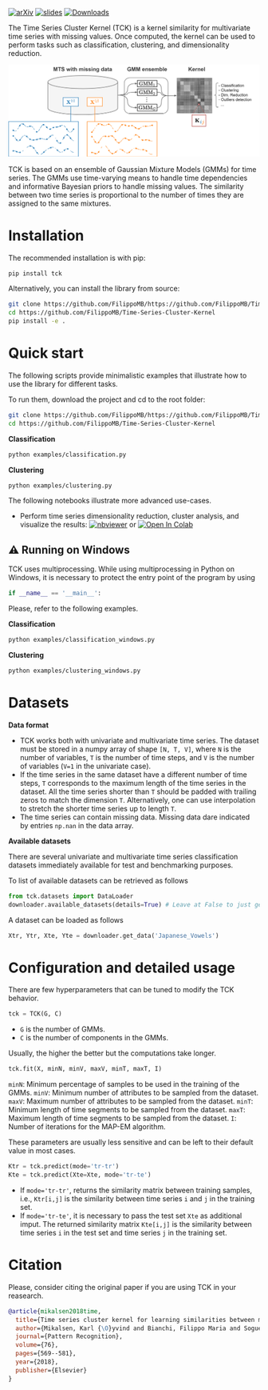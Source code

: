 [![arXiv](https://img.shields.io/badge/arXiv-1803.07870-b31b1b.svg)](https://arxiv.org/abs/1704.00794)
[![slides](https://custom-icon-badges.demolab.com/badge/slides-pdf-blue.svg?logo=note&logoSource=feather&logoColor=white)](docs/TCK.pdf)
[![Downloads](https://static.pepy.tech/badge/tck)](https://pepy.tech/project/tck)

The Time Series Cluster Kernel (TCK) is a kernel similarity for multivariate time series with missing values. Once computed, the kernel can be used to perform tasks such as classification, clustering, and dimensionality reduction.


<p align="center">
<img src="https://raw.githubusercontent.com/FilippoMB/Time-Series-Cluster-Kernel/master/docs/tck_scheme.png" style="width: 18cm">
<br>

TCK is based on an ensemble of Gaussian Mixture Models (GMMs) for time series. The GMMs use time-varying means to handle time dependencies and informative Bayesian priors to handle missing values. The similarity between two time series is proportional to the number of times they are assigned to the same mixtures.


# Installation

The recommended installation is with pip:

````bash
pip install tck
````

Alternatively, you can install the library from source:
````bash
git clone https://github.com/FilippoMB/https://github.com/FilippoMB/Time-Series-Cluster-Kernel.git
cd https://github.com/FilippoMB/Time-Series-Cluster-Kernel
pip install -e .
````

# Quick start

The following scripts provide minimalistic examples that illustrate how to use the library for different tasks.

To run them, download the project and cd to the root folder:

````bash
git clone https://github.com/FilippoMB/https://github.com/FilippoMB/Time-Series-Cluster-Kernel.git
cd https://github.com/FilippoMB/Time-Series-Cluster-Kernel
````

**Classification**

````bash
python examples/classification.py
````

**Clustering**

````bash
python examples/clustering.py
````

The following notebooks illustrate more advanced use-cases.

- Perform time series dimensionality reduction, cluster analysis, and visualize the results: [![nbviewer](https://img.shields.io/badge/-View-blue?logo=jupyter&style=flat&labelColor=gray)](https://nbviewer.org/github/FilippoMB/Time-Series-Cluster-Kernel/blob/main/notebooks/clustering.ipynb) or [![Open In Colab](https://colab.research.google.com/assets/colab-badge.svg)](https://colab.research.google.com/drive/1hLF0SfiZZ13zhik0vAjWfvs__GJvV9c4?usp=sharing)

## &#x26A0; Running on Windows

TCK uses multiprocessing. While using multiprocessing in Python on Windows, it is necessary to protect the entry point of the program by using 

```python
if __name__ == '__main__':
```

Please, refer to the following examples.

**Classification**

````bash
python examples/classification_windows.py
````

**Clustering**

````bash
python examples/clustering_windows.py
````

# Datasets

**Data format**
- TCK works both with univariate and multivariate time series. The dataset must be stored in a numpy array of shape `[N, T, V]`, where `N` is the number of variables, `T` is the number of time steps, and `V` is the number of variables (`V=1` in the univariate case). 
- If the time series in the same dataset have a different number of time steps, `T` corresponds to the maximum length of the time series in the dataset.
All the time series shorter than `T` should be padded with trailing zeros to match the dimension `T`. Alternatively, one can use interpolation to stretch the shorter time series up to length `T`.
- The time series can contain missing data. Missing data dare indicated by entries `np.nan` in the data array.

**Available datasets**

There are several univariate and multivariate time series classification datasets immediately available for test and benchmarking purposes.

To list of available datasets can be retrieved as follows
````python
from tck.datasets import DataLoader
downloader.available_datasets(details=True) # Leave at False to just get the names
````

A dataset can be loaded as follows
````python
Xtr, Ytr, Xte, Yte = downloader.get_data('Japanese_Vowels')
````

# Configuration and detailed usage

There are few hyperparameters that can be tuned to modify the TCK behavior.

````python
tck = TCK(G, C)
````
- `G` is the number of GMMs.
- `C` is the number of components in the GMMs.

Usually, the higher the better but the computations take longer.

````python
tck.fit(X, minN, minV, maxV, minT, maxT, I)
````

`minN`: Minimum percentage of samples to be used in the training of the GMMs.
`minV`: Minimum number of attributes to be sampled from the dataset.
`maxV`: Maximum number of attributes to be sampled from the dataset.
`minT`: Minimum length of time segments to be sampled from the dataset.
`maxT`: Maximum length of time segments to be sampled from the dataset.
`I`: Number of iterations for the MAP-EM algorithm.

These parameters are usually less sensitive and can be left to their default value in most cases.

````python
Ktr = tck.predict(mode='tr-tr')
Kte = tck.predict(Xte=Xte, mode='tr-te')
````
- If `mode='tr-tr'`, returns the similarity matrix between training samples, i.e., `Ktr[i,j]` is the similarity between time series `i` and `j` in the training set.
- If `mode='tr-te'`, it is necessary to pass the test set `Xte` as additional imput. The returned similarity matrix `Kte[i,j]` is the similarity between time series `i` in the test set and time series `j` in the training set.


# Citation

Please, consider citing the original paper if you are using TCK in your reasearch.

````bibtex
@article{mikalsen2018time,
  title={Time series cluster kernel for learning similarities between multivariate time series with missing data},
  author={Mikalsen, Karl {\O}yvind and Bianchi, Filippo Maria and Soguero-Ruiz, Cristina and Jenssen, Robert},
  journal={Pattern Recognition},
  volume={76},
  pages={569--581},
  year={2018},
  publisher={Elsevier}
}
````
